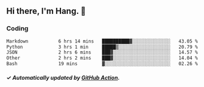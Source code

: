 ## Hi there, I'm Hang. 👋

### Coding

<!--START_SECTION:waka-->

```txt
Markdown           6 hrs 14 mins   ██████████▓░░░░░░░░░░░░░░   43.05 %
Python             3 hrs 1 min     █████▒░░░░░░░░░░░░░░░░░░░   20.79 %
JSON               2 hrs 6 mins    ███▓░░░░░░░░░░░░░░░░░░░░░   14.57 %
Other              2 hrs 2 mins    ███▓░░░░░░░░░░░░░░░░░░░░░   14.04 %
Bash               19 mins         ▓░░░░░░░░░░░░░░░░░░░░░░░░   02.26 %
```

<!--END_SECTION:waka-->

##### ✓ Automatically updated by [GitHub Action](https://github.com/huhuhang/huhuhang/actions).
